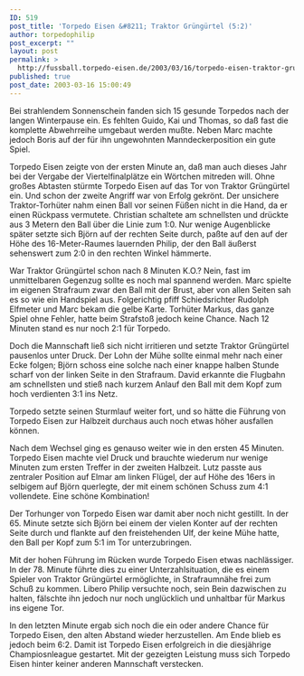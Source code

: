 ```yaml
---
ID: 519
post_title: 'Torpedo Eisen &#8211; Traktor Grüngürtel (5:2)'
author: torpedophilip
post_excerpt: ""
layout: post
permalink: >
  http://fussball.torpedo-eisen.de/2003/03/16/torpedo-eisen-traktor-gruenguertel-52/
published: true
post_date: 2003-03-16 15:00:49
---
```

Bei strahlendem Sonnenschein fanden sich 15 gesunde Torpedos nach der langen Winterpause ein. Es fehlten Guido, Kai und Thomas, so daß fast die komplette Abwehrreihe umgebaut werden mußte. Neben Marc machte jedoch Boris auf der für ihn ungewohnten Manndeckerposition ein gute Spiel.

Torpedo Eisen zeigte von der ersten Minute an, daß man auch dieses Jahr bei der Vergabe der Viertelfinalplätze ein Wörtchen mitreden will. Ohne großes Abtasten stürmte Torpedo Eisen auf das Tor von Traktor Grüngürtel ein. Und schon der zweite Angriff war von Erfolg gekrönt. Der unsichere Traktor-Torhüter nahm einen Ball vor seinen Füßen nicht in die Hand, da er einen Rückpass vermutete. Christian schaltete am schnellsten und drückte aus 3 Metern den Ball über die Linie zum 1:0. Nur wenige Augenblicke später setzte sich Björn auf der rechten Seite durch, paßte auf den auf der Höhe des 16-Meter-Raumes lauernden Philip, der den Ball äußerst sehenswert zum 2:0 in den rechten Winkel hämmerte.

War Traktor Grüngürtel schon nach 8 Minuten K.O.? Nein, fast im unmittelbaren Gegenzug sollte es noch mal spannend werden. Marc spielte im eigenen Strafraum zwar den Ball mit der Brust, aber von allen Seiten sah es so wie ein Handspiel aus. Folgerichtig pfiff Schiedsrichter Rudolph Elfmeter und Marc bekam die gelbe Karte. Torhüter Markus, das ganze Spiel ohne Fehler, hatte beim Strafstoß jedoch keine Chance. Nach 12 Minuten stand es nur noch 2:1 für Torpedo.

Doch die Mannschaft ließ sich nicht irritieren und setzte Traktor Grüngürtel pausenlos unter Druck. Der Lohn der Mühe sollte einmal mehr nach einer Ecke folgen; Björn schoss eine solche nach einer knappe halben Stunde scharf von der linken Seite in den Strafraum. David erkannte die Flugbahn am schnellsten und stieß nach kurzem Anlauf den Ball mit dem Kopf zum hoch verdienten 3:1 ins Netz.

Torpedo setzte seinen Sturmlauf weiter fort, und so hätte die Führung von Torpedo Eisen zur Halbzeit durchaus auch noch etwas höher ausfallen können.

Nach dem Wechsel ging es genauso weiter wie in den ersten 45 Minuten. Torpedo Eisen machte viel Druck und brauchte wiederum nur wenige Minuten zum ersten Treffer in der zweiten Halbzeit. Lutz passte aus zentraler Position auf Elmar am linken Flügel, der auf Höhe des 16ers in selbigem auf Björn querlegte, der mit einem schönen Schuss zum 4:1 vollendete. Eine schöne Kombination!

Der Torhunger von Torpedo Eisen war damit aber noch nicht gestillt. In der 65. Minute setzte sich Björn bei einem der vielen Konter auf der rechten Seite durch und flankte auf den freistehenden Ulf, der keine Mühe hatte, den Ball per Kopf zum 5:1 im Tor unterzubringen.

Mit der hohen Führung im Rücken wurde Torpedo Eisen etwas nachlässiger. In der 78. Minute führte dies zu einer Unterzahlsituation, die es einem Spieler von Traktor Grüngürtel ermöglichte, in Strafraumnähe frei zum Schuß zu kommen. Libero Philip versuchte noch, sein Bein dazwischen zu halten, fälschte ihn jedoch nur noch unglücklich und unhaltbar für Markus ins eigene Tor.

In den letzten Minute ergab sich noch die ein oder andere Chance für Torpedo Eisen, den alten Abstand wieder herzustellen. Am Ende blieb es jedoch beim 6:2. Damit ist Torpedo Eisen erfolgreich in die diesjährige Champiosnleague gestartet. Mit der gezeigten Leistung muss sich Torpedo Eisen hinter keiner anderen Mannschaft verstecken.